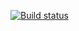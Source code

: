 [![Build status](https://ci.appveyor.com/api/projects/status/jp3briv3q490o8d2?svg=true)](https://ci.appveyor.com/project/lvanych/container-set)
